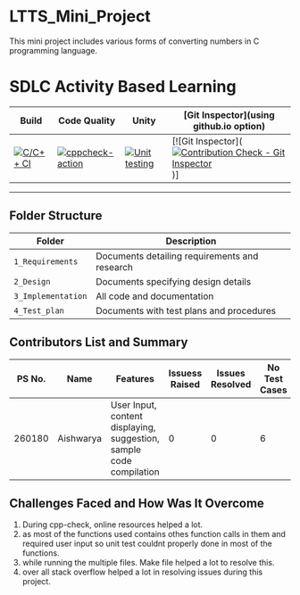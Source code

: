 # LTTS_Mini_Project
This mini project includes various forms of converting numbers in C programming language.
# SDLC Activity Based Learning



Build | Code Quality | Unity | [Git Inspector](using github.io option)
------|----------|-------|--------------
[![C/C++ CI](https://github.com/Aishwarya-260180/LTTS_Mini_Project/actions/workflows/c-build.yml/badge.svg)](https://github.com/Aishwarya-260180/LTTS_Mini_Project/actions/workflows/c-build.yml) | [![cppcheck-action](https://github.com/Aishwarya-260180/LTTS_Mini_Project/actions/workflows/cppcheck.yml/badge.svg)](https://github.com/Aishwarya-260180/LTTS_Mini_Project/actions/workflows/cppcheck.yml)| [![Unit testing](https://github.com/Aishwarya-260180/LTTS_Mini_Project/actions/workflows/unit-test.yml/badge.svg)](https://github.com/Aishwarya-260180/LTTS_Mini_Project/actions/workflows/unit-test.yml)| [![Git Inspector]([![Contribution Check - Git Inspector](https://github.com/Aishwarya-260180/LTTS_Mini_Project/actions/workflows/gitinspector.yml/badge.svg)](https://github.com/Aishwarya-260180/LTTS_Mini_Project/actions/workflows/gitinspector.yml))]

----
## Folder Structure
Folder             | Description
-------------------| -----------------------------------------
`1_Requirements`   | Documents detailing requirements and research
`2_Design`         | Documents specifying design details
`3_Implementation` | All code and documentation
`4_Test_plan`      | Documents with test plans and procedures

## Contributors List and Summary

PS No. |  Name   |    Features    | Issuess Raised |Issues Resolved|No Test Cases|Test Case Pass
-------|---------|----------------|----------------|---------------|-------------|--------------
260180 | Aishwarya  | User Input, content displaying, suggestion, sample code compilation |  0  |  0  | 6  | 6        

## Challenges Faced and How Was It Overcome

1. During cpp-check, online resources helped a lot. 
2. as most of the functions used contains othes function calls in them and required user input so unit test couldnt properly done in most of the functions.
3. while running the multiple files. Make file helped a lot to resolve this.
4. over all stack overflow helped a lot in resolving issues during this project.